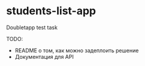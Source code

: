 # students-list-app
Doubletapp test task

TODO:
- README о том, как можно задеплоить решение
- Документация для API
